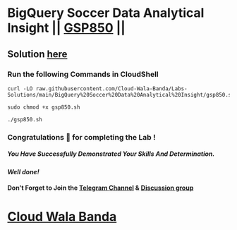 # BigQuery Soccer Data Analytical Insight || [GSP850](https://www.cloudskillsboost.google/focuses/58632?parent=catalog) ||

## Solution [here](https://youtu.be/HCocRX2g6Lo)

### Run the following Commands in CloudShell

```
curl -LO raw.githubusercontent.com/Cloud-Wala-Banda/Labs-Solutions/main/BigQuery%20Soccer%20Data%20Analytical%20Insight/gsp850.sh

sudo chmod +x gsp850.sh

./gsp850.sh
```

### Congratulations 🎉 for completing the Lab !

##### *You Have Successfully Demonstrated Your Skills And Determination.*

#### *Well done!*

#### Don't Forget to Join the [Telegram Channel](https://t.me/cloudwalabanda) & [Discussion group](https://t.me/cloudwalabandachats)

# [Cloud Wala Banda](https://www.youtube.com/@cloudwalabanda)
